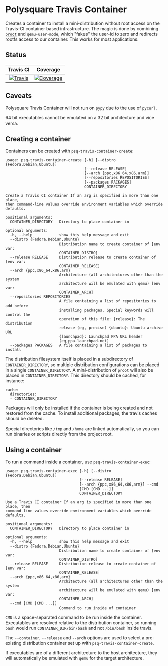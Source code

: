 Polysquare Travis Container
===========================

Creates a container to install a mini-distribution without root access on the
Travis-CI container based infrastructure. The magic is done by combining [`proot`](http://proot.me) and `qemu-user-mode`, which "fakes" the user-id to zero and redirects rootfs access to our container. This works for most applications. 

Status
------

| Travis CI | Coverage |
|:---------:|:--------:|
|[![Travis](https://travis-ci.org/polysquare/polysquare-travis-container.svg?branch=master)](https://travis-ci.org/polysquare/polysquare-travis-container)|[![Coverage](https://coveralls.io/repos/polysquare/polysquare-travis-container/badge.png?branch=master)](https://coveralls.io/r/polysquare/polysquare-travis-container?branch=master)|

Caveats
-------

Polysquare Travis Container will not run on `pypy` due to the use of `pycurl`.

64 bit executables cannot be emulated on a 32 bit architecture and vice versa.

Creating a container
--------------------

Containers can be created with `psq-travis-container-create`:

    usage: psq-travis-container-create [-h] [--distro {Fedora,Debian,Ubuntu}]
                                       [--release RELEASE]
                                       [--arch {ppc,x86_64,x86,arm}]
                                       [--repositories REPOSITORIES]
                                       [--packages PACKAGES]
                                       CONTAINER_DIRECTORY
    
    Create a Travis CI container If an arg is specified in more than one place,
    then command-line values override environment variables which override
    defaults.
    
    positional arguments:
      CONTAINER_DIRECTORY   Directory to place container in
    
    optional arguments:
      -h, --help            show this help message and exit
      --distro {Fedora,Debian,Ubuntu}
                            Distribution name to create container of [env var:
                            CONTAINER_DISTRO]
      --release RELEASE     Distribution release to create container of [env var:
                            CONTAINER_RELEASE]
      --arch {ppc,x86_64,x86,arm}
                            Architecture (all architectures other than the system
                            architecture will be emulated with qemu) [env var:
                            CONTAINER_ARCH]
      --repositories REPOSITORIES
                            A file containing a list of repositories to add before
                            installing packages. Special keywords will control the
                            operation of this file: {release}: The distribution
                            release (eg, precise) {ubuntu}: Ubuntu archive URL
                            {launchpad}: Launchpad PPA URL header
                            (eg,ppa.launchpad.net)
      --packages PACKAGES   A file containing a list of packages to install

The distribution filesystem itself is placed in a subdirectory of `CONTAINER_DIRECTORY`, so multiple distribution configurations can be placed in a single `CONTAINER_DIRECTORY`. A mini-distribution of `proot` will also be placed in `CONTAINER_DIRECTORY`. This directory should be cached, for instance:

    cache:
      directories:
      - CONTAINER_DIRECTORY

Packages will only be installed if the container is being created and not restored from the cache. To install additional packages, the travis caches should be deleted.

Special directories like `/tmp` and `/home` are linked automatically, so you can run binaries or scripts directly from the project root.

Using a container
-----------------

To run a command inside a container, use `psq-travis-container-exec`:

    usage: psq-travis-container-exec [-h] [--distro {Fedora,Debian,Ubuntu}]
                                     [--release RELEASE]
                                     [--arch {ppc,x86_64,x86,arm}] --cmd
                                     [CMD [CMD ...]]
                                     CONTAINER_DIRECTORY
    
    Use a Travis CI container If an arg is specified in more than one place, then
    command-line values override environment variables which override defaults.
    
    positional arguments:
      CONTAINER_DIRECTORY   Directory to place container in
    
    optional arguments:
      -h, --help            show this help message and exit
      --distro {Fedora,Debian,Ubuntu}
                            Distribution name to create container of [env var:
                            CONTAINER_DISTRO]
      --release RELEASE     Distribution release to create container of [env var:
                            CONTAINER_RELEASE]
      --arch {ppc,x86_64,x86,arm}
                            Architecture (all architectures other than the system
                            architecture will be emulated with qemu) [env var:
                            CONTAINER_ARCH]
      --cmd [CMD [CMD ...]]
                            Command to run inside of container

`CMD` is a space-separated command to be run inside the container. Executables are resolved relative to the distribution container, so running `bash` would run `CONTAINER_DIR/bin/bash` and not `/bin/bash` inside travis.

The `--container`, `--release` and `--arch` options are used to select a pre-existing distribution container set up with `psq-travis-container-create`.

If executables are of a different architecture to the host architecture, they will automatically be emulated with `qemu` for the target architecture.

